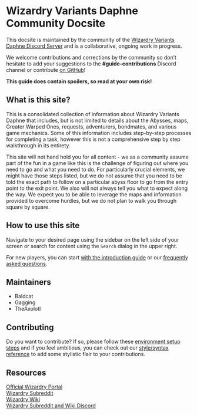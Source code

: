 # Wizardry Variants Daphne Community Docsite

This docsite is maintained by the community of the [Wizardry Variants Daphne Discord Server](https://discord.gg/YjYmUCkBXK) and is a collaborative, ongoing work in progress.

We welcome contributions and corrections by the community so don’t hesitate to add your suggestions to the **#guide-contributions** Discord channel or contribute [on GitHub](https://github.com/itsnicksia/wizardry-daphne-guide)\!

**This guide does contain spoilers, so read at your own risk!**

## What is this site?

This is a consolidated collection of information about Wizardry Variants Daphne that includes, but is not limited to details about the Abysses, maps, Greater Warped Ones, requests, adventurers, bondmates, and various game mechanics. Some of this information includes step-by-step processes for completing a task, however this is not a comprehensive step by step walkthrough in its entirety.

This site will not hand hold you for all content - we as a community assume part of the fun in a game like this is the challenge of figuring out where you need to go and what you need to do. For particularly crucial elements, we might have those steps listed, but we do not assume that you need to be told the exact path to follow on a particular abyss floor to go from the entry point to the exit point. We also will not always tell you what to expect along the way. We expect you to be able to leverage the maps and information provided to overcome hurdles, but we do not plan to walk you through square by square.

## How to use this site

Navigate to your desired page using the sidebar on the left side of your screen or search for content using the `Search` dialog in the upper right.

For new players, you can start [with the introduction guide](./abyss-guides/0-introduction/index.md) or our [frequently asked questions](./frequently-asked-questions.md).

## Maintainers

- Baldcat
- Gagging
- TheAxolotl

## Contributing

Do you want to contribute? If so, please follow these [environment setup steps](./contributing/setup-win32.md) and if you feel ambitious, you can check out our [style/syntax reference](./contributing/reference.md) to add some stylistic flair to your contributions.

## Resources

[Official Wizardry Portal](https://wizardry.info/en)  
[Wizardry Subreddit](https://www.reddit.com/r/wizardry/)  
[Wizardry Wiki](https://wizardry.wiki.gg/wiki/Wizardry_Wiki)  
[Wizardry Subreddit and Wiki Discord](https://discord.gg/cknNfGG7YC)
